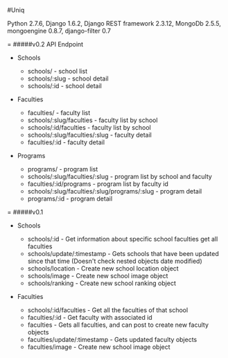 #Uniq

Python 2.7.6, Django 1.6.2, Django REST framework 2.3.12, MongoDb 2.5.5, mongoengine 0.8.7, django-filter 0.7

=
#####v0.2 API Endpoint
- Schools
  - schools/  - school list
  - schools/:slug - school detail
  - schools/:id - school detail

- Faculties
  - faculties/ - faculty list
  - schools/:slug/faculties - faculty list by school
  - schools/:id/faculties - faculty list by school
  - schools/:slug/faculties/:slug - faculty detail
  - faculties/:id - faculty detail

- Programs
  - programs/ - program list
  - schools/:slug/faculties/:slug - program list by school and faculty
  - faculties/:id/programs - program list by faculty id
  - schools/:slug/faculties/:slug/programs/:slug - program detail
  - programs/:id - program detail

=
#####v0.1
- Schools
  - schools/:id	- Get information about specific school	faculties	get all faculties
  - schools/update/:timestamp	- Gets schools that have been updated since that time	(Doesn't check nested objects date modified)
  - schools/location - Create new school location object
  - schools/image - Create new school image object
  - schools/ranking - Create new school ranking object

- Faculties
  - schools/:id/faculties	- Get all the faculties of that school
  - faculties/:id	- Get faculty with associated id
  - faculties - Gets all faculties, and can post to create new faculty objects
  - faculties/update/:timestamp	- Gets updated faculty objects
  - faculties/image - Create new school image object
